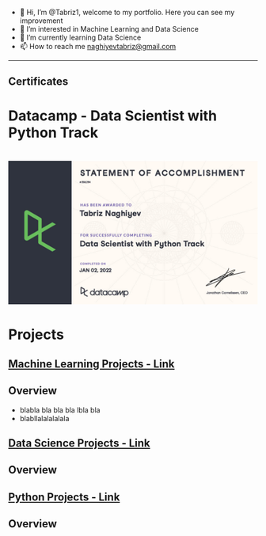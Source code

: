 - 👋 Hi, I’m @Tabriz1, welcome to my portfolio. Here you can see my improvement
- 👀 I’m interested in Machine Learning and Data Science
- 🌱 I’m currently learning Data Science
- 📫 How to reach me naghiyevtabriz@gmail.com
---
## Certificates
# Datacamp - Data Scientist with Python Track
# [](https://www.datacamp.com/statement-of-accomplishment/track/4f58b950ce50549bd79745f785a7e8b180cff990)
![Accomplishment](/images/certificate1024_1.jpg)
---
# Projects
## [Machine Learning Projects - Link](https://tabriz1.github.io/Portfolio_ML/)
## Overview

- blabla bla bla bla lbla bla 
- blabllalalalalala

## [Data Science Projects - Link](https://tabriz1.github.io/Portfolio_ML/)
## Overview

## [Python Projects - Link](https://tabriz1.github.io/Portfolio_ML/)
## Overview
